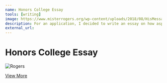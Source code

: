 ```yaml
---
name: Honors College Essay
tools: [writing]
image: https://www.misterrogers.org/wp-content/uploads/2018/08/HisMessage_Intro2.jpg
description: For an application, I decided to write an essay on how aspects of Fred Rogers' life influenced him in during the creation of the Mister Rogers' Neighborhood show. As a result of this essay, I received acceptance into the Honors College as a current Oregon State student.
external_url: 
---
```


# Honors College Essay

![Rogers](https://www.misterrogers.org/wp-content/uploads/2018/08/HisMessage_Intro2.jpg)

<p class="text-center">

<a class="btn btn-outline-primary" href="https://drive.google.com/file/d/1pt53SfoZiWv63PTfjX3LR845I0ab9BKT/view?usp=sharing" target="_blank" role="button">View More</a> 
  
</p>
